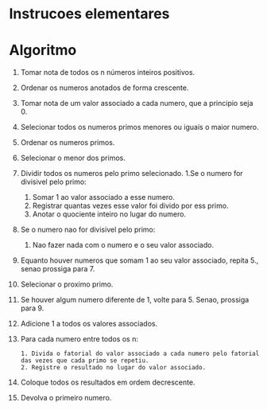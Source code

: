 # Instrucoes elementares

# Algoritmo
1. Tomar nota de todos os n números inteiros positivos.
2. Ordenar  os numeros anotados de forma crescente.
3. Tomar nota de um valor associado a cada numero, que a principio seja 0.
3. Selecionar todos os numeros primos menores ou iguais o maior numero.
4. Ordenar os numeros primos.
5. Selecionar o menor dos primos.
5. Dividir todos os numeros pelo primo selecionado. 
1.Se o numero for divisivel pelo primo:

    1. Somar 1 ao valor associado a esse numero.
    2. Registrar quantas vezes esse valor foi divido por ess primo.
    2. Anotar o quociente inteiro no lugar do numero.
1. Se o numero nao for divisivel pelo primo:

    1. Nao fazer nada com o numero e o seu valor associado. 
6. Equanto houver numeros que somam 1 ao seu valor associado, repita 5., senao prossiga para 7.
7. Selecionar o proximo primo.
8. Se houver algum numero diferente de 1, volte para 5. Senao, prossiga para 9.
9. Adicione 1 a todos os valores associados.
10. Para cada numero entre todos os n:

        1. Divida o fatorial do valor associado a cada numero pelo fatorial das vezes que cada primo se repetiu.
        2. Registre o resultado no lugar do valor associado.
11. Coloque todos os resultados em ordem decrescente.
12. Devolva o primeiro numero.
